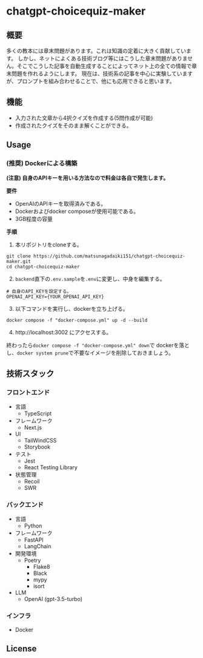 # chatgpt-choicequiz-maker

## 概要
多くの教本には章末問題があります。これは知識の定着に大きく貢献しています。
しかし、ネットによくある技術ブログ等にはこうした章末問題がありません。そこでこうした記事を自動生成することによってネット上の全ての情報で章末問題を作れるようにします。
現在は、技術系の記事を中心に実験していますが、プロンプトを組み合わせることで、他にも応用できると思います。

## 機能
- 入力された文章から4択クイズを作成する(5問作成が可能)
- 作成されたクイズをそのまま解くことができる。

## Usage

### (推奨) Dockerによる構築

**(注意) 自身のAPIキーを用いる方法なので料金は各自で発生します。**

**要件**
- OpenAIのAPIキーを取得済みである。
- Dockerおよびdocker composeが使用可能である。
- 3GB程度の容量

**手順**
1. 本リポジトリをcloneする。
```
git clone https://github.com/matsunagadaiki151/chatgpt-choicequiz-maker.git
cd chatgpt-choicequiz-maker
```

2. `backend`直下の`.env.sample`を`.env`に変更し、中身を編集する。
```
# 自身のAPI_KEYを設定する。
OPENAI_API_KEY={YOUR_OPENAI_API_KEY}
```

3. 以下コマンドを実行し、dockerを立ち上げる。
```
docker compose -f "docker-compose.yml" up -d --build
```

4.  http://localhost:3002 にアクセスする。

終わったら`docker compose -f "docker-compose.yml" down`で dockerを落とし、`docker system prune`で不要なイメージを削除しておきましょう。



## 技術スタック

### フロントエンド
- 言語
    - TypeScript
- フレームワーク
    - Next.js
- UI
    - TailWindCSS
    - Storybook
- テスト
  - Jest
  - React Testing Library
- 状態管理
    - Recoil
    - SWR

### バックエンド
- 言語
  - Python
- フレームワーク
  - FastAPI
  - LangChain
- 開発環境
  - Poetry
    - Flake8
    - Black
    - mypy
    - isort
- LLM
  - OpenAI (gpt-3.5-turbo)

### インフラ
- Docker


## License


 

 


